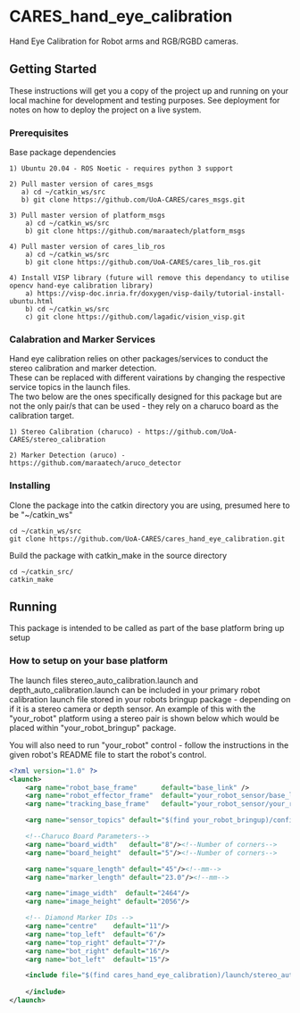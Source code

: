 # CARES_hand_eye_calibration
Hand Eye Calibration for Robot arms and RGB/RGBD cameras. 

## Getting Started
These instructions will get you a copy of the project up and running on your local machine for development and testing purposes.
See deployment for notes on how to deploy the project on a live system.

### Prerequisites
Base package dependencies

```
1) Ubuntu 20.04 - ROS Noetic - requires python 3 support

2) Pull master version of cares_msgs
   a) cd ~/catkin_ws/src
   b) git clone https://github.com/UoA-CARES/cares_msgs.git

3) Pull master version of platform_msgs
	a) cd ~/catkin_ws/src
	b) git clone https://github.com/maraatech/platform_msgs

4) Pull master version of cares_lib_ros
	a) cd ~/catkin_ws/src
	b) git clone https://github.com/UoA-CARES/cares_lib_ros.git

4) Install VISP library (future will remove this dependancy to utilise opencv hand-eye calibration library)
	a) https://visp-doc.inria.fr/doxygen/visp-daily/tutorial-install-ubuntu.html
	b) cd ~/catkin_ws/src
	c) git clone https://github.com/lagadic/vision_visp.git
```

### Calabration and Marker Services
Hand eye calibration relies on other packages/services to conduct the stereo calibration and marker detection.\
These can be replaced with different vairations by changing the respective service topics in the launch files.\
The two below are the ones specifically designed for this package but are not the only pair/s that can be used - they rely on a charuco board as the calibration target.

```
1) Stereo Calibration (charuco) - https://github.com/UoA-CARES/stereo_calibration

2) Marker Detection (aruco) - https://github.com/maraatech/aruco_detector
```

### Installing
Clone the package into the catkin directory you are using, presumed here to be "~/catkin_ws"

```
cd ~/catkin_ws/src
git clone https://github.com/UoA-CARES/cares_hand_eye_calibration.git
```

Build the package with catkin_make in the source directory

```
cd ~/catkin_src/
catkin_make
```

## Running
This package is intended to be called as part of the base platform bring up setup

### How to setup on your base platform
The launch files stereo_auto_calibration.launch and depth_auto_calibration.launch can be included in your primary robot calibration launch file stored in your robots bringup package - depending on if it is a stereo camera or depth sensor. An example of this with the "your_robot" platform using a stereo pair is shown below which would be placed within "your_robot_bringup" package.

You will also need to run "your_robot" control - follow the instructions in the given robot's README file to start the robot's control.

```xml
<?xml version="1.0" ?>
<launch>
	<arg name="robot_base_frame"      default="base_link" />
	<arg name="robot_effector_frame"  default="your_robot_sensor/base_link" />
	<arg name="tracking_base_frame"   default="your_robot_sensor/your_robot_sensor_frame"/>

	<arg name="sensor_topics" default="$(find your_robot_bringup)/config/sensors_calibration.yaml"/>

	<!--Charuco Board Parameters-->
	<arg name="board_width"   default="8"/><!--Number of corners-->
	<arg name="board_height"  default="5"/><!--Number of corners-->

	<arg name="square_length" default="45"/><!--mm-->
	<arg name="marker_length" default="23.0"/><!--mm--> 

	<arg name="image_width"  default="2464"/>
	<arg name="image_height" default="2056"/>

	<!-- Diamond Marker IDs -->
	<arg name="centre"    default="11"/>
	<arg name="top_left"  default="6"/>
	<arg name="top_right" default="7"/>
	<arg name="bot_right" default="16"/>
	<arg name="bot_left"  default="15"/>

	<include file="$(find cares_hand_eye_calibration)/launch/stereo_auto_calibration.launch" pass_all_args="true">
	 
	</include>
</launch>

```

